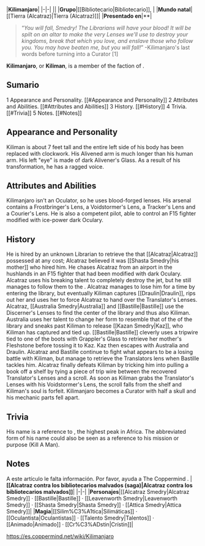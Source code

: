 |**Kilimanjaro**|
|-|-|
||
|**Grupo**|[[Bibliotecario\|Bibliotecario]], |
|**Mundo natal**|[[Tierra (Alcatraz)\|Tierra (Alcatraz)]]|
|**Presentado en**|**|

>“*You will fall, Smedry! The Librarians will have your blood! It will be spilt on an altar to make the very Lenses we’ll use to destroy your kingdoms, break that which you love, and enslave those who follow you. You may have beaten me, but you will fall!*”
\-Kilimanjaro's last words before turning into a Curator [1]


**Kilimanjaro**, or **Kiliman**, is a member of the  faction of .

## Sumario

1 Appearance and Personality. [[#Appearance and Personality]] 
2 Attributes and Abilities. [[#Attributes and Abilities]] 
3 History. [[#History]] 
4 Trivia. [[#Trivia]] 
5 Notes. [[#Notes]] 


## Appearance and Personality
Kiliman is about 7 feet tall and the entire left side of his body has been replaced with  clockwork. His Alivened arm is much longer than his human arm. His left "eye" is made of dark Alivener's Glass. As a result of his transformation, he has a ragged voice. 

## Attributes and Abilities
Kilimanjaro isn't an Oculator, so he uses blood-forged lenses. His arsenal contains a Frostbringer's Lens, a Voidstormer's Lens, a Tracker's Lens and a Courier's Lens.
He is also a competent pilot, able to control an F15 fighter modified with ice-power dark Oculary.

## History
He is hired by an unknown Librarian to retrieve the  that [[Alcatraz\|Alcatraz]] possessed at any cost; Alcatraz believed it was [[Shasta Smedry\|his mother]] who hired him. He chases Alcatraz from an airport in the hushlands in an F15 fighter that had been modified with dark Oculary. Alcatraz uses his breaking talent to completely destroy the jet, but he still manages to follow them to the . Alcatraz manages to lose him for a time by entering the library, but eventually Kiliman captures [[Draulin\|Draulin]], rips out her  and uses her to force Alcatraz to hand over the Translator's Lenses. 
Alcatraz, [[Australia Smedry\|Australia]] and [[Bastille\|Bastille]] use the Discerner's Lenses to find the center of the library and thus also Kiliman. Australia uses her talent to change her form to resemble that of the  of the library and sneaks past Kiliman to release [[Kazan Smedry\|Kaz]], who Kiliman has captured and tied up. [[Bastille\|Bastille]] cleverly uses a tripwire tied to one of the boots with Grappler's Glass to retrieve her mother's Fleshstone before tossing it to Kaz. Kaz then escapes with Australia and Draulin.
Alcatraz and Bastille continue to fight what appears to be a losing battle with Kiliman, but manage to retrieve the Translators lens when Bastille tackles him. Alcatraz finally defeats Kiliman by tricking him into pulling a book off a shelf by tying a piece of trip wire between the recovered Translator's Lenses and a scroll. As soon as Kiliman grabs the Translator's Lenses with his Voidstormer's Lens, the scroll falls from the shelf and Kiliman's soul is forfeit. Kilimanjaro becomes a Curator with half a skull and his mechanic parts fell apart.

## Trivia
His name is a reference to , the highest peak in Africa. The abbreviated form of his name could also be seen as a reference to his mission or purpose (Kill A Man).

## Notes

A este artículo le falta información. Por favor, ayuda a The Coppermind .
|**[[Alcatraz contra los bibliotecarios malvados (saga)\|Alcatraz contra los bibliotecarios malvados]]**|
|-|-|
|**Personajes**|[[Alcatraz Smedry\|Alcatraz Smedry]] · [[Bastille\|Bastille]] · [[Leavenworth Smedry\|Leavenworth Smedry]] · [[Shasta Smedry\|Shasta Smedry]] · [[Attica Smedry\|Attica Smedry]]|
|**Magia**|[[Silim%C3%A1tica\|Silimáticas]] · [[Oculantista\|Oculantistas]] · [[Talento Smedry\|Talentos]] · [[Animado\|Animado]] · [[Cr%C3%ADstin\|Crístin]]|



https://es.coppermind.net/wiki/Kilimanjaro